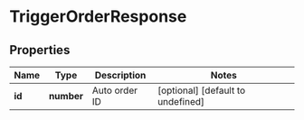 # TriggerOrderResponse

## Properties

Name | Type | Description | Notes
------------ | ------------- | ------------- | -------------
**id** | **number** | Auto order ID | [optional] [default to undefined]

